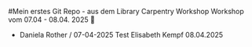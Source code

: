 #Mein erstes Git Repo - aus dem Library Carpentry Workshop
Workshop vom 07.04 - 08.04. 2025 🐆

- Daniela Rother / 07-04-2025
Test Elisabeth Kempf 08.04.2025
